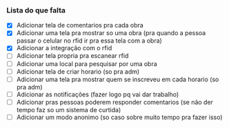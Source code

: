 ### Lista do que falta
- [x] Adicionar tela de comentarios pra cada obra
- [x] Adicionar uma tela pra mostrar so uma obra (pra quando a pessoa passar o celular no rfid ir pra essa tela com a obra)
- [x] Adicionar a integração com o rfid
- [ ] Adicionar tela propria pra escanear rfid
- [ ] Adicionar uma local para pesquisar por uma obra
- [ ] Adicionar tela de criar horario (so pra adm)
- [ ] Adicionar uma tela pra mostrar quem se inscreveu em cada horario (so pra adm)
- [ ] Adicionar as notificações (fazer logo pq vai dar trabalho)
- [ ] Adicionar pras pessoas poderem responder comentarios (se não der tempo faz so um sistema de curtida)
- [ ] Adicionar um modo anonimo (so caso sobre muito tempo pra fazer isso)
